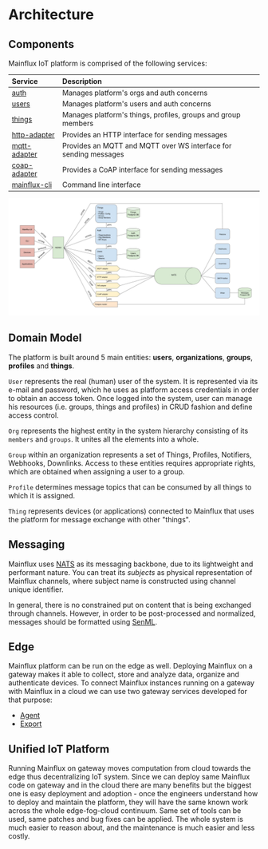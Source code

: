 # Architecture

## Components

Mainflux IoT platform is comprised of the following services:

| Service                                                                       | Description                                                      |
|:------------------------------------------------------------------------------|:-----------------------------------------------------------------|
| [auth](https://github.com/MainfluxLabs/mainflux/tree/master/auth)             | Manages platform's orgs and auth concerns                        |
| [users](https://github.com/MainfluxLabs/mainflux/tree/master/users)           | Manages platform's users and auth concerns                       |
| [things](https://github.com/MainfluxLabs/mainflux/tree/master/things)         | Manages platform's things, profiles, groups and group members    |
| [http-adapter](https://github.com/MainfluxLabs/mainflux/tree/master/http)     | Provides an HTTP interface for sending messages                  |
| [mqtt-adapter](https://github.com/MainfluxLabs/mainflux/tree/master/mqtt)     | Provides an MQTT and MQTT over WS interface for sending messages |
| [coap-adapter](https://github.com/MainfluxLabs/mainflux/tree/master/coap)     | Provides a CoAP interface for sending messages                   |
| [mainflux-cli](https://github.com/MainfluxLabs/mainflux/tree/master/cli)      | Command line interface                                           |

![arch](img/architecture.jpg)

## Domain Model

The platform is built around 5 main entities: **users**, **organizations**, **groups**, **profiles** and **things**.

`User` represents the real (human) user of the system. It is represented via its
e-mail and password, which he uses as platform access credentials in order to obtain
an access token. Once logged into the system, user can manage his resources (i.e. groups,
things and profiles) in CRUD fashion and define access control.

`Org` represents the highest entity in the system hierarchy consisting of its `members` and `groups`. It unites all the elements into a whole.

`Group` within an organization represents a set of Things, Profiles, Notifiers, Webhooks, Downlinks. Access to these entities requires appropriate rights, which are obtained when assigning a user to a group.

`Profile` determines message topics that can be consumed by all things to which it is assigned.

`Thing` represents devices (or applications) connected to Mainflux that uses the
platform for message exchange with other "things".


## Messaging

Mainflux uses [NATS](https://nats.io) as its messaging backbone, due to its
lightweight and performant nature. You can treat its *subjects* as physical
representation of Mainflux channels, where subject name is constructed using
channel unique identifier.

In general, there is no constrained put on content that is being exchanged
through channels. However, in order to be post-processed and normalized,
messages should be formatted using [SenML](https://tools.ietf.org/html/draft-ietf-core-senml-08).

## Edge

Mainflux platform can be run on the edge as well. Deploying Mainflux on a gateway makes it able to collect, store and analyze data, organize and authenticate devices.
To connect Mainflux instances running on a gateway with Mainflux in a cloud we can use two gateway services developed for that purpose:

* [Agent](edge.md#agent)
* [Export](edge.md#export)

## Unified IoT Platform
Running Mainflux on gateway moves computation from cloud towards the edge thus decentralizing IoT system.
Since we can deploy same Mainflux code on gateway and in the cloud there are many benefits but the biggest one is easy deployment and adoption - once the engineers understand how to deploy and maintain the platform, they will have the same known work across the whole edge-fog-cloud continuum.
Same set of tools can be used, same patches and bug fixes can be applied. The whole system is much easier to reason about, and the maintenance is much easier and less costly.
